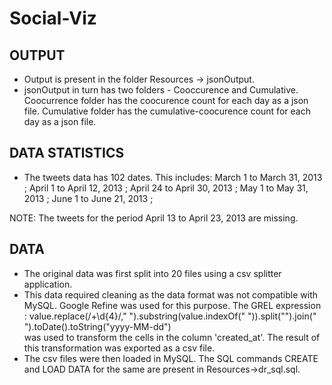 Social-Viz
==========

OUTPUT
------

- Output is present in the folder Resources -> jsonOutput.
- jsonOutput in turn has two folders - Cooccurence and Cumulative.
  Coocurrence folder has the coocurence count for each day as a json file. 
  Cumulative folder has the cumulative-coocurence count for each day as a json file.
  
DATA STATISTICS
---------------

- The tweets data has 102 dates. 
  This includes: March 1 to March 31, 2013 ;
                 April 1 to April 12, 2013 ;
                 April 24 to April 30, 2013 ;
                 May 1 to May 31, 2013 ;
                 June 1 to June 21, 2013 ;

NOTE: The tweets for the period April 13 to April 23, 2013 are missing.

DATA
----

- The original data was first split into 20 files using a csv splitter application.
- This data required cleaning as the data format was not compatible with MySQL. 
  Google Refine was used for this purpose. 
  The GREL expression :
  value.replace(/+\d{4}/," ").substring(value.indexOf(" ")).split("").join(" ").toDate().toString("yyyy-MM-dd")  
  was used to transform the cells in the column 'created_at'. 
  The result of this transformation was exported as a csv file. 
- The csv files were then loaded in MySQL.
  The SQL commands CREATE and LOAD DATA for the same are present in Resources->dr_sql.sql.

